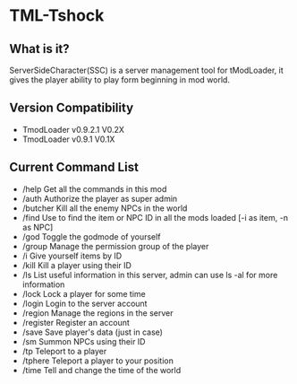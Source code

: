 # TML-Tshock

## What is it?
ServerSideCharacter(SSC) is a server management tool for tModLoader, it gives the player ability to play form beginning in mod world.

## Version Compatibility
* TmodLoader v0.9.2.1	V0.2X
* TmodLoader v0.9.1		V0.1X


## Current Command List
* /help		Get all the commands in this mod
* /auth		Authorize the player as super admin
* /butcher	Kill all the enemy NPCs in the world
* /find		Use to find the item or NPC ID in all the mods loaded [-i as item, -n as NPC] 
* /god		Toggle the godmode of yourself
* /group	Manage the permission group of the player
* /i		Give yourself items by ID
* /kill		Kill a player using their ID
* /ls		List useful information in this server, admin can use ls -al for more information
* /lock		Lock a player for some time
* /login	Login to the server account
* /region	Manage the regions in the server
* /register	Register an account
* /save		Save player's data (just in case)
* /sm		Summon NPCs using their ID
* /tp		Teleport to a player
* /tphere	Teleport a player to your position
* /time		Tell and change the time of the world
